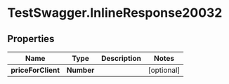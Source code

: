 # TestSwagger.InlineResponse20032

## Properties

Name | Type | Description | Notes
------------ | ------------- | ------------- | -------------
**priceForClient** | **Number** |  | [optional] 


